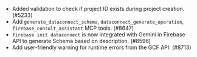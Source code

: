 - Added validation to check if project ID exists during project creation. (#5233)
- Add `generate_dataconnect_schema`, `dataconnect_generate_operation`, `firebase_consult_assistant` MCP tools. (#8647)
- `firebase init dataconnect` is now integrated with Gemini in Firebase API to generate Schema based on description. (#8596)
- Add user-friendly warning for runtime errors from the GCF API. (#8713)
